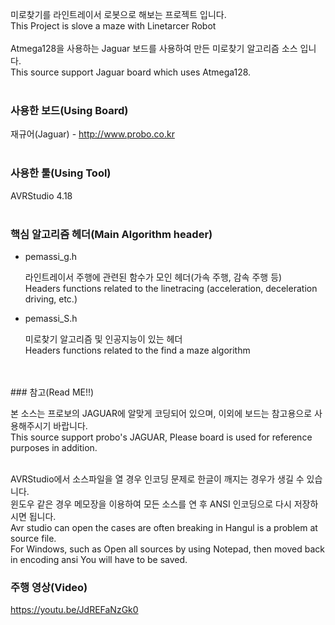 미로찾기를 라인트레이서 로봇으로 해보는 프로젝트 입니다. <br>
This Project is slove a maze with Linetarcer Robot<br>
<br>
Atmega128을 사용하는 Jaguar 보드를 사용하여 만든 미로찾기 알고리즘 소스 입니다.<br>
This source support Jaguar board which uses Atmega128.
<br>
<br>
### 사용한 보드(Using Board)

  재규어(Jaguar) - http://www.probo.co.kr
<br>
<br>
### 사용한 툴(Using Tool)

  AVRStudio 4.18
<br>
<br>
### 핵심 알고리즘 헤더(Main Algorithm header)

- pemassi_g.h

  라인트레이서 주행에 관련된 함수가 모인 헤더(가속 주행, 감속 주행 등)<br>
Headers functions related to the linetracing (acceleration, deceleration driving, etc.)

- pemassi_S.h

  미로찾기 알고리즘 및 인공지능이 있는 헤더<br>
  Headers functions related to the find a maze algorithm
<br>
<br>
### 참고(Read ME!!)

  본 소스는 프로보의 JAGUAR에 알맞게 코딩되어 있으며, 이외에 보드는 참고용으로 사용해주시기 바랍니다.<br>
  This source support probo's JAGUAR, Please board is used for reference purposes in addition.

  <br>
  AVRStudio에서 소스파일을 열 경우 인코딩 문제로 한글이 깨지는 경우가 생길 수 있습니다.<br>
  윈도우 같은 경우 메모장을 이용하여 모든 소스를 연 후 ANSI 인코딩으로 다시 저장하시면 됩니다.<br>
  Avr studio can open the cases are often breaking in Hangul is a problem at source file. <br>
  For Windows, such as Open all sources by using Notepad, then moved back in encoding ansi You will have to be saved.
  
### 주행 영상(Video)
https://youtu.be/JdREFaNzGk0


